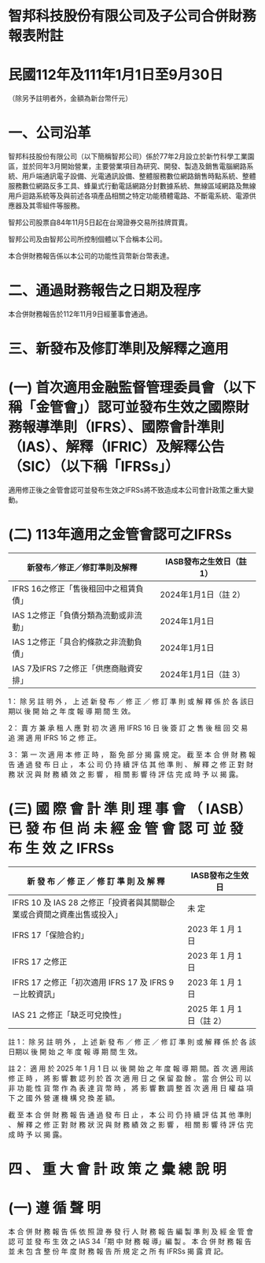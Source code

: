 # 智邦科技股份有限公司及子公司合併財務報表附註

# 民國112年及111年1月1日至9月30日

（除另予註明者外，金額為新台幣仟元）

# 一、公司沿革

智邦科技股份有限公司（以下簡稱智邦公司）係於77年2月設立於新竹科學工業園區，並於同年3月開始營業，主要營業項目為研究、開發、製造及銷售電腦網路系統、用戶端通訊電子設備、光電通訊設備、整體服務數位網路銷售時點系統、整體服務數位網路反多工具、蜂巢式行動電話網路分封數據系統、無線區域網路及無線用戶迴路系統等及與前述各項產品相關之特定功能積體電路、不斷電系統、電源供應器及其零組件等服務。

智邦公司股票自84年11月5日起在台灣證券交易所挂牌買賣。

智邦公司及由智邦公司所控制個體以下合稱本公司。

本合併財務報告係以本公司的功能性貨幣新台幣表達。

# 二、通過財務報告之日期及程序

本合併財務報告於112年11月9日經董事會通過。

# 三、新發布及修訂準則及解釋之適用

# (一) 首次適用金融監督管理委員會（以下稱「金管會」）認可並發布生效之國際財務報導準則（IFRS）、國際會計準則（IAS）、解釋（IFRIC）及解釋公告（SIC）（以下稱「IFRSs」）

適用修正後之金管會認可並發布生效之IFRSs將不致造成本公司會計政策之重大變動。

# (二) 113年適用之金管會認可之IFRSs

|新發布／修正／修訂準則及解釋|IASB發布之生效日（註 1）|
|---|---|
|IFRS 16之修正「售後租回中之租賃負債」|2024年1月1日（註 2）|
|IAS 1之修正「負債分類為流動或非流動」|2024年1月1日|
|IAS 1之修正「具合約條款之非流動負債」|2024年1月1日|
|IAS 7及IFRS 7之修正「供應商融資安排」|2024年1月1日（註 3）|# 註

1： 除 另 註 明 外 ， 上 述 新 發 布 ／ 修 正 ／ 修 訂 準 則 或 解 釋 係 於 各 該日期以 後 開 始 之 年 度 報 導 期 間 生 效。

2： 賣 方 兼 承 租 人 應 對 初 次 適 用 IFRS 16 日 後 簽 訂 之 售 後 租 回 交 易 追 溯 適 用 IFRS 16 之 修 正。

3： 第 一 次 適 用 本 修 正 時 ， 豁 免 部 分 揭 露 規 定。 截 至 本 合 併 財 務 報 告 通 過 發 布 日 止 ， 本 公 司 仍 持 續 評 估 其 他 準 則 、 解 釋 之 修 正 對 財 務 狀 況 與 財 務 績 效 之 影 響 ， 相 關 影 響 待 評 估 完 成 時 予 以 揭 露。

# (三) 國 際 會 計 準 則 理 事 會 （ IASB） 已 發 布 但 尚 未 經 金 管 會 認 可 並 發 布 生 效 之 IFRSs

|新 發 布 ／ 修 正 ／ 修 訂 準 則 及 解 釋|IASB發布之生效日|
|---|---|
|IFRS 10 及 IAS 28 之修正「投資者與其關聯企業或合資間之資產出售或投入」|未 定|
|IFRS 17「保險合約」|2023 年 1 月 1 日|
|IFRS 17 之修正|2023 年 1 月 1 日|
|IFRS 17 之修正「初次適用 IFRS 17 及 IFRS 9－比較資訊」|2023 年 1 月 1 日|
|IAS 21 之修正「缺乏可兌換性」|2025 年 1 月 1 日（註 2）|

註 1： 除 另 註 明 外 ， 上 述 新 發 布 ／ 修 正 ／ 修 訂 準 則 或 解 釋 係 於 各 該日期以 後 開 始 之 年 度 報 導 期 間 生 效。

註 2： 適 用 於 2025 年 1 月 1 日 以 後 開 始 之 年 度 報 導 期 間。首 次 適 用該 修 正 時 ， 將 影 響 數 認 列 於 首 次 適 用 日 之 保 留 盈 餘 。 當 合 併公 司 以 非 功 能 性 貨 幣 作 為 表 達 貨 幣 時 ， 將 影 響 數 調 整 首 次 適 用 日 權 益 項 下 之 國 外 營 運 機 構 兌 換 差 額。

截 至 本 合 併 財 務 報 告 通 過 發 布 日 止 ， 本 公 司 仍 持 續 評 估 其 他 準則 、 解 釋 之 修 正 對 財 務 狀 況 與 財 務 績 效 之 影 響 ， 相 關 影 響 待 評 估 完 成 時 予 以 揭 露。

# 四 、 重 大 會 計 政 策 之 彙 總 說 明

# (一) 遵 循 聲 明

本 合 併 財 務 報 告 係 依 照 證 券 發 行 人 財 務 報 告 編 製 準 則 及 經 金 管 會 認 可 並 發 布 生 效 之 IAS 34「期 中 財 務 報 導」編 製 。 本 合 併 財 務 報 告 並 未 包 含 整 份 年 度 財 務 報 告 所 規 定 之 所 有 IFRSs 揭 露 資 記。